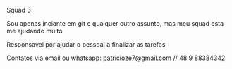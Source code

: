 Squad 3

Sou apenas inciante em git e qualquer outro assunto, mas meu squad esta me ajudando muito

Responsavel por ajudar o pessoal a finalizar as tarefas

Contatos via email ou whatsapp: patricioze7@gmail.com // 48 9 88384342
